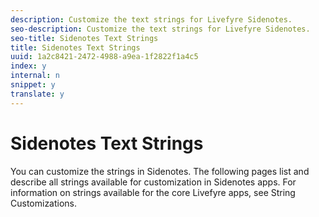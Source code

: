 ```yaml
---
description: Customize the text strings for Livefyre Sidenotes.
seo-description: Customize the text strings for Livefyre Sidenotes.
seo-title: Sidenotes Text Strings
title: Sidenotes Text Strings
uuid: 1a2c8421-2472-4988-a9ea-1f2822f1a4c5
index: y
internal: n
snippet: y
translate: y
---
```


# Sidenotes Text Strings


<a id="section_qgn_v5v_sy"></a>

You can customize the strings in Sidenotes. The following pages list and describe all strings available for customization in Sidenotes apps. For information on strings available for the core Livefyre apps, see String Customizations.

